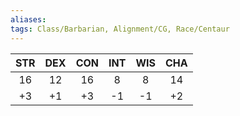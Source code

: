 ```yaml
---
aliases:
tags: Class/Barbarian, Alignment/CG, Race/Centaur
---
```

|STR|DEX|CON|INT|WIS|CHA|
|:-:|:-:|:-:|:-:|:-:|:-:|
|16|12|16|8|8|14|
|+3|+1|+3|-1|-1|+2|
